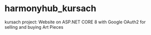 # harmonyhub_kursach
kursach project: Website on ASP.NET CORE 8 with Google OAuth2 for selling and buying Art Pieces
